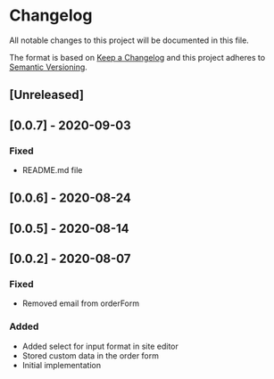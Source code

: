 # Changelog

All notable changes to this project will be documented in this file.

The format is based on [Keep a Changelog](http://keepachangelog.com/en/1.0.0/)
and this project adheres to [Semantic Versioning](http://semver.org/spec/v2.0.0.html).

## [Unreleased]

## [0.0.7] - 2020-09-03
### Fixed
- README.md file

## [0.0.6] - 2020-08-24

## [0.0.5] - 2020-08-14

## [0.0.2] - 2020-08-07
### Fixed
- Removed email from orderForm

### Added

- Added select for input format in site editor
- Stored custom data in the order form
- Initial implementation
